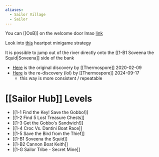 ```yaml
---
aliases:
  - Sailor Village
  - Sailor
---
```

You can [[OoB]] on the welcome door lmao [link](https://youtu.be/Qis5U9ihdd8&t=158)

Look into [this](https://discord.com/channels/313375426112389123/408694062862958592/1280522049764331645) heartpot minigame strategy

It is possible to jump out of the river directly onto the [[1-B1 Soveena the Squid|Soveena]] side of the bank
- [Here](https://discord.com/channels/313375426112389123/408694062862958592/675797879918428190) is the original discovery by [[Thermospore]] 2020-02-09
- [Here](https://discord.com/channels/313375426112389123/408694062862958592/1285225831119192125) is the re-discovery (lol) by [[Thermospore]] 2024-09-17
	- this way is more consistent / repeatable
# [[Sailor Hub]] Levels
- [[1-1 Find the Key! Save the Gobbo!]]
- [[1-2 Find 5 Lost Treasure Chests]]
- [[1-3 Get the Gobbo's Sandwich!]]
- [[1-4 Croc Vs. Dantini Boat Race]]
- [[1-5 Save the Bird from the Thief]]
- [[1-B1 Soveena the Squid]]
- [[1-B2 Cannon Boat Keith]]
- [[1-G Sailor Tribe - Secret Mine]]